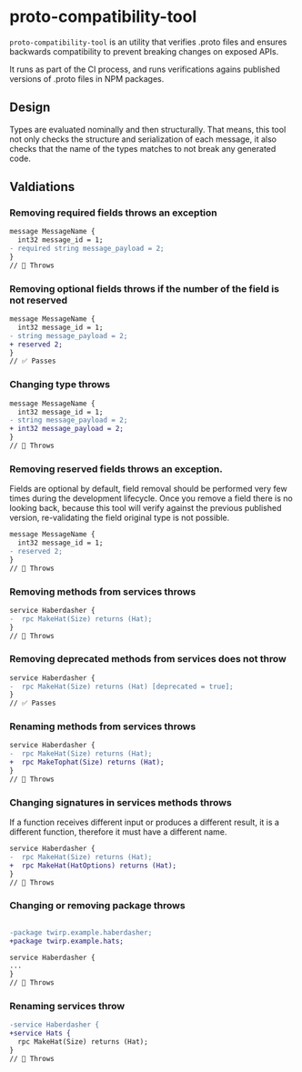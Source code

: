 # proto-compatibility-tool

`proto-compatibility-tool` is an utility that verifies .proto files and ensures backwards compatibility to prevent breaking changes on exposed APIs.

It runs as part of the CI process, and runs verifications agains published versions of .proto files in NPM packages.

## Design

Types are evaluated nominally and then structurally. That means, this tool not only checks the structure and serialization of each message, it also checks that the name of the types matches to not break any generated code.

## Valdiations

### Removing required fields throws an exception

```diff
message MessageName {
  int32 message_id = 1;
- required string message_payload = 2;
}
// 🚨 Throws
```

### Removing optional fields throws if the number of the field is not reserved

```diff
message MessageName {
  int32 message_id = 1;
- string message_payload = 2;
+ reserved 2;
}
// ✅ Passes
```

### Changing type throws

```diff
message MessageName {
  int32 message_id = 1;
- string message_payload = 2;
+ int32 message_payload = 2;
}
// 🚨 Throws
```

### Removing reserved fields throws an exception.

Fields are optional by default, field removal should be performed very few times during the development lifecycle. Once you remove a field there is no looking back, because this tool will verify against the previous published version, re-validating the field original type is not possible.

```diff
message MessageName {
  int32 message_id = 1;
- reserved 2;
}
// 🚨 Throws
```

### Removing methods from services throws

```diff
service Haberdasher {
-  rpc MakeHat(Size) returns (Hat);
}
// 🚨 Throws
```

### Removing deprecated methods from services does not throw

```diff
service Haberdasher {
-  rpc MakeHat(Size) returns (Hat) [deprecated = true];
}
// ✅ Passes
```

### Renaming methods from services throws

```diff
service Haberdasher {
-  rpc MakeHat(Size) returns (Hat);
+  rpc MakeTophat(Size) returns (Hat);
}
// 🚨 Throws
```

### Changing signatures in services methods throws

If a function receives different input or produces a different result, it is a different function, therefore it must have a different name.

```diff
service Haberdasher {
-  rpc MakeHat(Size) returns (Hat);
+  rpc MakeHat(HatOptions) returns (Hat);
}
// 🚨 Throws
```

### Changing or removing package throws

```diff

-package twirp.example.haberdasher;
+package twirp.example.hats;

service Haberdasher {
...
}
// 🚨 Throws
```

### Renaming services throw

```diff
-service Haberdasher {
+service Hats {
  rpc MakeHat(Size) returns (Hat);
}
// 🚨 Throws
```